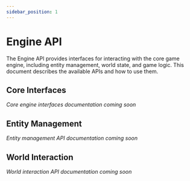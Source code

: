 ```yaml
---
sidebar_position: 1
---
```


# Engine API

The Engine API provides interfaces for interacting with the core game engine, including entity management, world state, and game logic. This document describes the available APIs and how to use them.

## Core Interfaces

*Core engine interfaces documentation coming soon*

## Entity Management

*Entity management API documentation coming soon*

## World Interaction

*World interaction API documentation coming soon* 